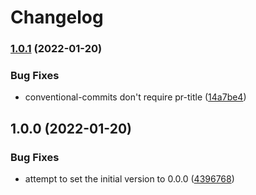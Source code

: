 # Changelog

### [1.0.1](https://github.com/chanzuckerberg/github-actions/compare/conventional-commits-v1.0.0...conventional-commits-v1.0.1) (2022-01-20)


### Bug Fixes

* conventional-commits don't require pr-title ([14a7be4](https://github.com/chanzuckerberg/github-actions/commit/14a7be4f0fa6084b60c7400c12c1d71b57a1a00b))

## 1.0.0 (2022-01-20)


### Bug Fixes

* attempt to set the initial version to 0.0.0 ([4396768](https://github.com/chanzuckerberg/github-actions/commit/4396768ead3deb68c727268ff6e93fc5357167ab))
